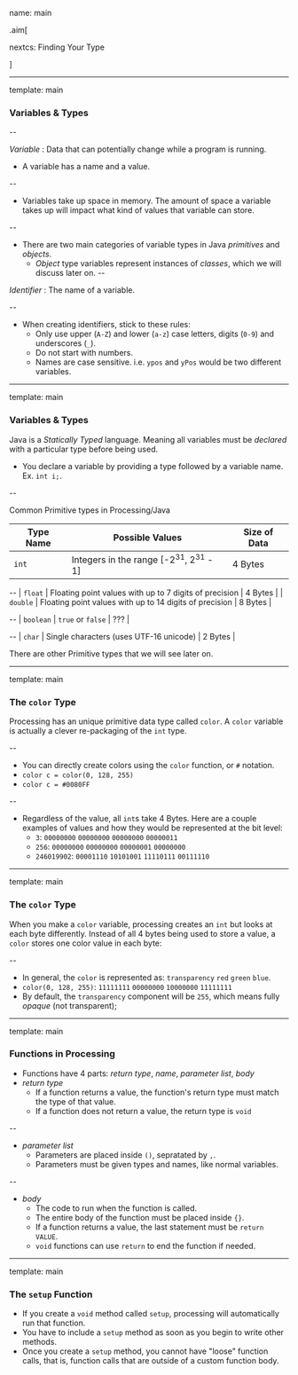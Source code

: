 name: main

.aim[<div>
nextcs: Finding Your Type
</div>]


---
template: main

### Variables & Types

--

_Variable_ : Data that can potentially change while a program is running.
  - A variable has a name and a value.

--
  - Variables take up space in memory. The amount of space a variable takes up will impact what kind of values that variable can store.

--
  - There are two main categories of variable types in Java _primitives_ and _objects_.
    - _Object_ type variables represent instances of _classes_, which we will discuss later on.
--

_Identifier_ : The name of a variable.

--
  - When creating identifiers, stick to these rules:
    - Only use upper (`A-Z`) and lower (`a-z`) case letters, digits (`0-9`) and underscores (`_`).
    - Do not start with numbers.
    - Names are case sensitive. i.e. `ypos` and `yPos` would be two different variables.

---
template: main

### Variables & Types

Java is a _Statically Typed_ language. Meaning all variables must be _declared_ with a particular type before being used.
  * You declare a variable by providing a type followed by a variable name. Ex. `int i;`.

--

Common Primitive types in Processing/Java

| Type Name | Possible Values | Size of Data |
|-----------|-----------------|--------------|
| `int` | Integers in the range [-2<sup>31</sup>, 2<sup>31</sup> - 1] | 4 Bytes |

--
| `float`   | Floating point values with up to 7 digits of precision  | 4 Bytes |
| `double`  | Floating point values with up to 14 digits of precision | 8 Bytes |

--
| `boolean`   | `true` or `false`  | ??? |

--
| `char`   | Single characters (uses UTF-16 unicode) | 2 Bytes |

There are other Primitive types that we will see later on.

---
template: main

### The `color` Type

Processing has an unique primitive data type called `color`. A `color` variable is actually a clever re-packaging of the `int` type.

--
- You can directly create colors using the `color` function, or `#` notation.
- `color c = color(0, 128, 255)`
- `color c = #0080FF`

--
- Regardless of the value, all `int`s take 4 Bytes. Here are a couple examples of values and how they would be represented at the bit level:
  - `3`: `00000000` `00000000` `00000000` `00000011`
  - `256`: `00000000` `00000000` `00000001` `00000000`
  - `246019902`: `00001110` `10101001` `11110111` `00111110`

---
template: main

### The `color` Type
When you make a `color` variable, processing creates an `int` but looks at each byte differently. Instead of all 4 bytes being used to store a value, a `color` stores one color value in each byte:

--
- In general, the `color` is represented as: `transparency` `red` `green` `blue`.
- `color(0, 128, 255)`: `11111111` `00000000` `10000000` `11111111`
- By default, the `transparency` component will be `255`, which means fully _opaque_ (not transparent);

---
template: main

### Functions in Processing

* Functions have 4 parts: _return type_, _name_, _parameter list_, _body_
* _return type_
  - If a function returns a value, the function's return type must match the type of that value.
  - If a function does not return a value, the return type is `void`

--
* _parameter list_
  - Parameters are placed inside `()`, sepratated by `,`.
  - Parameters must be given types and names, like normal variables.

--
* _body_
  - The code to run when the function is called.
  - The entire body of the function must be placed inside `{}`.
  - If a function returns a value, the last statement must be `return VALUE`.
  - `void` functions can use `return` to end the function if needed.

---
template: main

### The `setup` Function

* If you create a `void` method called `setup`, processing will automatically run that function.
* You have to include a `setup` method as soon as you begin to write other methods.
* Once you create a `setup` method, you cannot have "loose" function calls, that is, function calls that are outside of a custom function body.
